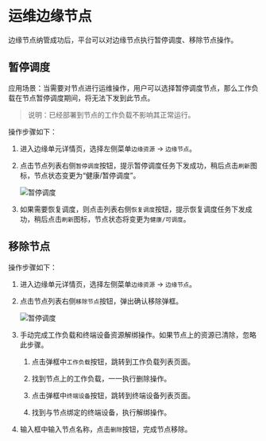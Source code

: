 # 运维边缘节点

边缘节点纳管成功后，平台可以对边缘节点执行暂停调度、移除节点操作。

## 暂停调度

应用场景：当需要对节点进行运维操作，用户可以选择暂停调度节点，那么工作负载在节点暂停调度期间，将无法下发到此节点。

> 说明：已经部署到节点的工作负载不影响其正常运行。

操作步骤如下：

1. 进入边缘单元详情页，选择左侧菜单`边缘资源` -> `边缘节点`。

2. 点击节点列表右侧`暂停调度`按钮，提示暂停调度任务下发成功，稍后点击`刷新`图标，节点状态变更为“健康/暂停调度”。

    ![暂停调度](https://docs.daocloud.io/daocloud-docs-images/docs/zh/docs/kant/images/node-manage-01.png)

3. 如果需要恢复调度，则点击列表右侧`恢复调度`按钮，提示恢复调度任务下发成功，稍后点击`刷新`图标，节点状态将变更为`健康/可调度`。

## 移除节点

操作步骤如下：

1. 进入边缘单元详情页，选择左侧菜单`边缘资源` -> `边缘节点`。

2. 点击节点列表右侧`移除节点`按钮，弹出确认移除弹框。

    ![暂停调度](https://docs.daocloud.io/daocloud-docs-images/docs/zh/docs/kant/images/node-manage-02.png)

3. 手动完成工作负载和终端设备资源解绑操作。如果节点上的资源已清除，忽略此步骤。

    1. 点击弹框中`工作负载`按钮，跳转到工作负载列表页面。

    1. 找到节点上的工作负载，一一执行删除操作。

    1. 点击弹框中`终端设备`按钮，跳转到终端设备列表页面。

    1. 找到与节点绑定的终端设备，执行解绑操作。

4. 输入框中输入节点名称，点击`删除`按钮，完成节点移除。
